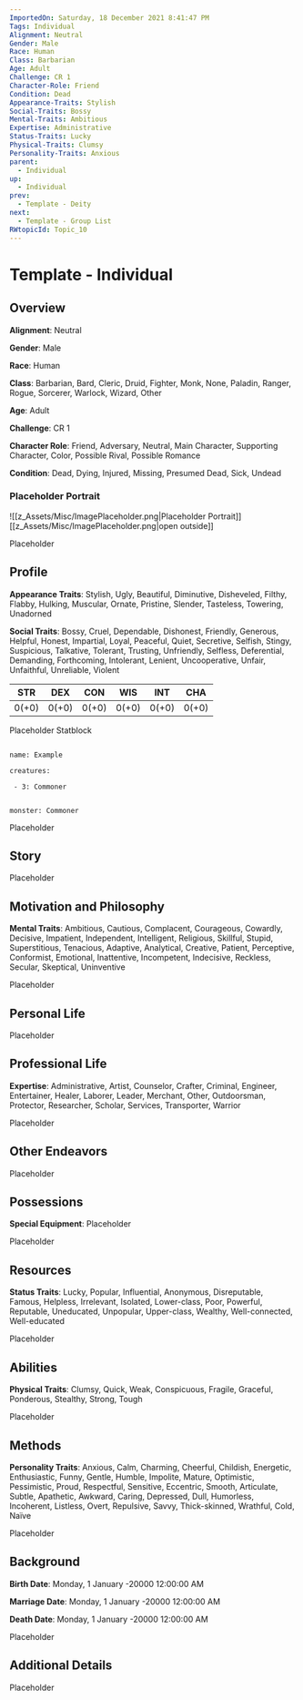 ```yaml
---
ImportedOn: Saturday, 18 December 2021 8:41:47 PM
Tags: Individual
Alignment: Neutral
Gender: Male
Race: Human
Class: Barbarian
Age: Adult
Challenge: CR 1
Character-Role: Friend
Condition: Dead
Appearance-Traits: Stylish
Social-Traits: Bossy
Mental-Traits: Ambitious
Expertise: Administrative
Status-Traits: Lucky
Physical-Traits: Clumsy
Personality-Traits: Anxious
parent:
  - Individual
up:
  - Individual
prev:
  - Template - Deity
next:
  - Template - Group List
RWtopicId: Topic_10
---
```

# Template - Individual
## Overview
**Alignment**: Neutral

**Gender**: Male

**Race**: Human

**Class**: Barbarian, Bard, Cleric, Druid, Fighter, Monk, None, Paladin, Ranger, Rogue, Sorcerer, Warlock, Wizard, Other

**Age**: Adult

**Challenge**: CR 1

**Character Role**: Friend, Adversary, Neutral, Main Character, Supporting Character, Color, Possible Rival, Possible Romance

**Condition**: Dead, Dying, Injured, Missing, Presumed Dead, Sick, Undead

### Placeholder Portrait
![[z_Assets/Misc/ImagePlaceholder.png|Placeholder Portrait]]
[[z_Assets/Misc/ImagePlaceholder.png|open outside]]

Placeholder

## Profile
**Appearance Traits**: Stylish, Ugly, Beautiful, Diminutive, Disheveled, Filthy, Flabby, Hulking, Muscular, Ornate, Pristine, Slender, Tasteless, Towering, Unadorned

**Social Traits**: Bossy, Cruel, Dependable, Dishonest, Friendly, Generous, Helpful, Honest, Impartial, Loyal, Peaceful, Quiet, Secretive, Selfish, Stingy, Suspicious, Talkative, Tolerant, Trusting, Unfriendly, Selfless, Deferential, Demanding, Forthcoming, Intolerant, Lenient, Uncooperative, Unfair, Unfaithful, Unreliable, Violent

| STR | DEX | CON | WIS | INT | CHA |
|---|---|---|---|---|---|
| 0(+0) | 0(+0) | 0(+0) | 0(+0) | 0(+0) | 0(+0) |

Placeholder Statblock

```encounter

name: Example

creatures:

 - 3: Commoner

```

```statblock

monster: Commoner

```

Placeholder

## Story
Placeholder

## Motivation and Philosophy
**Mental Traits**: Ambitious, Cautious, Complacent, Courageous, Cowardly, Decisive, Impatient, Independent, Intelligent, Religious, Skillful, Stupid, Superstitious, Tenacious, Adaptive, Analytical, Creative, Patient, Perceptive, Conformist, Emotional, Inattentive, Incompetent, Indecisive, Reckless, Secular, Skeptical, Uninventive

Placeholder

## Personal Life
Placeholder

## Professional Life
**Expertise**: Administrative, Artist, Counselor, Crafter, Criminal, Engineer, Entertainer, Healer, Laborer, Leader, Merchant, Other, Outdoorsman, Protector, Researcher, Scholar, Services, Transporter, Warrior

Placeholder

## Other Endeavors
Placeholder

## Possessions
**Special Equipment**: Placeholder

Placeholder

## Resources
**Status Traits**: Lucky, Popular, Influential, Anonymous, Disreputable, Famous, Helpless, Irrelevant, Isolated, Lower-class, Poor, Powerful, Reputable, Uneducated, Unpopular, Upper-class, Wealthy, Well-connected, Well-educated

Placeholder

## Abilities
**Physical Traits**: Clumsy, Quick, Weak, Conspicuous, Fragile, Graceful, Ponderous, Stealthy, Strong, Tough

Placeholder

## Methods
**Personality Traits**: Anxious, Calm, Charming, Cheerful, Childish, Energetic, Enthusiastic, Funny, Gentle, Humble, Impolite, Mature, Optimistic, Pessimistic, Proud, Respectful, Sensitive, Eccentric, Smooth, Articulate, Subtle, Apathetic, Awkward, Caring, Depressed, Dull, Humorless, Incoherent, Listless, Overt, Repulsive, Savvy, Thick-skinned, Wrathful, Cold, Naïve

Placeholder

## Background
**Birth Date**: Monday, 1 January -20000 12:00:00 AM

**Marriage Date**: Monday, 1 January -20000 12:00:00 AM

**Death Date**: Monday, 1 January -20000 12:00:00 AM

Placeholder

## Additional Details
Placeholder

